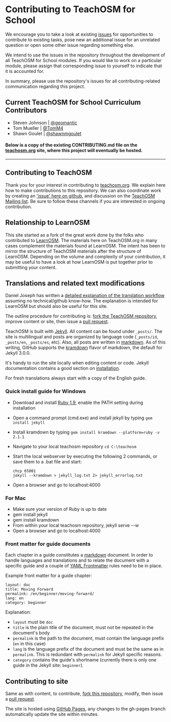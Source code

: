 # Contributing to TeachOSM for School

We encourage you to take a look at existing [issues](https://github.com/shawnmgoulet/teachosm-for-school/issues) for opportunities to contribute to existing tasks, pose new an additional issue for an unrelated question or open some other issue regarding something else.

We intend to use the issues in the repository throughout the development of all TeachOSM for School modules.  If you would like to work on a particular module, please assign that corresponding issue to yourself to indicate that it is accounted for.

In summary, please use the repository's issues for all contributing-related communication regarding this project.

## Current TeachOSM for School Curriculum Contributors

- Steven Johnson | [@geomantic](https://github.com/geomantic)
- Tom Mueller | [@TomM4](https://github.com/TomM4)
- Shawn Goulet | [@shawnmgoulet](https://github.com/shawnmgoulet)

#### Below is a copy of the existing **CONTRIBUTING.md** file on the [teachosm.org](http://teachosm.org) site, where this project will eventually be hosted.

___

## Contributing to TeachOSM

Thank you for your interest in contributing to [teachosm.org](http://teachosm.org). We explain here how to make
contributions to this repository. We can also coordinate work by creating an ['issue' here on github](https://github.com/osmlab/teachosm/issues?state=open), and discussion on the [TeachOSM Mailing list](https://lists.openstreetmap.org/listinfo/teachosm). Be sure to follow these channels if you are interested in ongoing contribution.

## Relationship to LearnOSM

This site started as a fork of the great work done by the folks who contributed to [LearnOSM](http://learnosm.org).  The materials here on TeachOSM.org in many cases complement the materials found at LearnOSM. The intent has been to mirror the structure of TeachOSM materials after the structure of LearnOSM. Depending on the volume and complexity of your contribution, it may be useful to have a look at how LearnOSM is put together prior to submitting your content.

## Translations and related text modifications


Daniel Joseph has written a [detailed explanation of the translation workflow](https://github.com/AmericanRedCross/Guides/blob/master/TranslationWorkflow_LearnOSM/translatorWorkflow.md) assuming no technical/github know-how.  The explanation is intended for LearnOSM but should also be useful for this site.

The outline procedure for contributing is: [fork the TeachOSM repository](https://help.github.com/articles/fork-a-repo), improve content or site, then issue a [pull request](https://help.github.com/articles/using-pull-requests).

TeachOSM is built with [Jekyll](http://jekyllrb.com/). All content can be found under `_posts/`. The site is multilingual and posts are organized by language code (`_posts/id`, `_posts/en`, `_posts/es`, etc). Also, all posts are written in [markdown](https://en.wikipedia.org/wiki/Markdown). As of this writing, GitHub supports  the [kramdown](http://kramdown.gettalong.org/) flavor of markdown, the default for Jekyll 3.0.0.

It's handy to run the site locally when editing content or code. Jekyll documentation contains a good section on [installation](http://jekyllrb.com/docs/installation/).

For fresh translations always start with a copy of the English guide.

### Quick install guide for Windows

- Download and install [Ruby 1.9](http://rubyinstaller.org/downloads/), enable the PATH setting during installation
- Open a command prompt (cmd.exe) and install jekyll by typing `gem install jekyll`
- Install kramdown by typing `gem install kramdown --platform=ruby -v 2.1.1`
- Navigate to your local teachosm repository `cd C:\teachosm`
- Start the local webserver by executing the following 2 commands, or save them to a .bat file and start:

	```
    chcp 65001
    jekyll --kramdown > jekyll_log.txt 2> jekyll_errorlog.txt
    ```

- Open a browser and go to localhost:4000

### For Mac

- Make sure your version of Ruby is up to date
- gem install jekyll
- gem install kramdown
- From within your local teachosm repository, jekyll serve --w
- Open a browser and go to localhost:4000

### Front matter for guide documents

Each chapter in a guide constitutes a [markdown](https://en.wikipedia.org/wiki/Markdown) document. In order to handle languages and translations and to relate the document with a specific guide and a couple of [YAML Frontmatter](https://github.com/mojombo/jekyll/wiki/YAML-Front-Matter) rules need to be in place.

Example front matter for a guide chapter:

    layout: doc
    title: Moving Forward
    permalink: /en/beginner/moving-forward/
    lang: en
    category: beginner

Explanation:

- `layout` must be `doc`
- `title` is the plain title of the document, must not be repeated in the document's body
- `permalink` is the path to the document, must contain the language prefix (`en` in this case)
- `lang` is the language prefix of the document and must be the same as in `permalink`. This is redundant with `permalink` for Jekyll specific reasons.
- `category` contains the guide's shortname (currently there is only one guide in the Jekyll site: `beginner`).

## Contributing to site

Same as with content, to contribute, [fork this repository](https://help.github.com/articles/fork-a-repo), modify, then issue a [pull request](https://help.github.com/articles/using-pull-requests).

The site is hosted using [GitHub Pages](http://pages.github.com/), any changes to the gh-pages branch automatically update the site within minutes.
